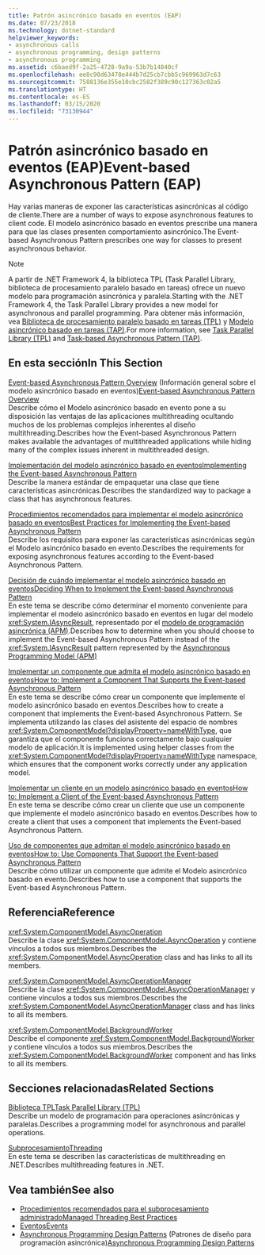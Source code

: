 ```yaml
---
title: Patrón asincrónico basado en eventos (EAP)
ms.date: 07/23/2018
ms.technology: dotnet-standard
helpviewer_keywords:
- asynchronous calls
- asynchronous programming, design patterns
- asynchronous programming
ms.assetid: c6baed9f-2a25-4728-9a9a-53b7b14840cf
ms.openlocfilehash: ee8c90d63478e444b7d25cb7cbb5c969963d7c63
ms.sourcegitcommit: 7588136e355e10cbc2582f389c90c127363c02a5
ms.translationtype: HT
ms.contentlocale: es-ES
ms.lasthandoff: 03/15/2020
ms.locfileid: "73130944"
---
```

# <a name="event-based-asynchronous-pattern-eap"></a><span data-ttu-id="36a5c-102">Patrón asincrónico basado en eventos (EAP)</span><span class="sxs-lookup"><span data-stu-id="36a5c-102">Event-based Asynchronous Pattern (EAP)</span></span>

<span data-ttu-id="36a5c-103">Hay varias maneras de exponer las características asincrónicas al código de cliente.</span><span class="sxs-lookup"><span data-stu-id="36a5c-103">There are a number of ways to expose asynchronous features to client code.</span></span> <span data-ttu-id="36a5c-104">El modelo asincrónico basado en eventos prescribe una manera para que las clases presenten comportamiento asincrónico.</span><span class="sxs-lookup"><span data-stu-id="36a5c-104">The Event-based Asynchronous Pattern prescribes one way for classes to present asynchronous behavior.</span></span>  
  
> [!NOTE]
> <span data-ttu-id="36a5c-105">A partir de .NET Framework 4, la biblioteca TPL (Task Parallel Library, biblioteca de procesamiento paralelo basado en tareas) ofrece un nuevo modelo para programación asincrónica y paralela.</span><span class="sxs-lookup"><span data-stu-id="36a5c-105">Starting with the .NET Framework 4, the Task Parallel Library provides a new model for asynchronous and parallel programming.</span></span> <span data-ttu-id="36a5c-106">Para obtener más información, vea [Biblioteca de procesamiento paralelo basado en tareas (TPL)](../parallel-programming/task-parallel-library-tpl.md) y [Modelo asincrónico basado en tareas (TAP)](task-based-asynchronous-pattern-tap.md).</span><span class="sxs-lookup"><span data-stu-id="36a5c-106">For more information, see [Task Parallel Library (TPL)](../parallel-programming/task-parallel-library-tpl.md) and [Task-based Asynchronous Pattern (TAP)](task-based-asynchronous-pattern-tap.md).</span></span>
  
## <a name="in-this-section"></a><span data-ttu-id="36a5c-107">En esta sección</span><span class="sxs-lookup"><span data-stu-id="36a5c-107">In This Section</span></span>

 <span data-ttu-id="36a5c-108">[Event-based Asynchronous Pattern Overview](event-based-asynchronous-pattern-overview.md) (Información general sobre el modelo asincrónico basado en eventos)</span><span class="sxs-lookup"><span data-stu-id="36a5c-108">[Event-based Asynchronous Pattern Overview](event-based-asynchronous-pattern-overview.md)</span></span>  
 <span data-ttu-id="36a5c-109">Describe cómo el Modelo asincrónico basado en evento pone a su disposición las ventajas de las aplicaciones multithreading ocultando muchos de los problemas complejos inherentes al diseño multithreading.</span><span class="sxs-lookup"><span data-stu-id="36a5c-109">Describes how the Event-based Asynchronous Pattern makes available the advantages of multithreaded applications while hiding many of the complex issues inherent in multithreaded design.</span></span>  
  
 [<span data-ttu-id="36a5c-110">Implementación del modelo asincrónico basado en eventos</span><span class="sxs-lookup"><span data-stu-id="36a5c-110">Implementing the Event-based Asynchronous Pattern</span></span>](implementing-the-event-based-asynchronous-pattern.md)  
 <span data-ttu-id="36a5c-111">Describe la manera estándar de empaquetar una clase que tiene características asincrónicas.</span><span class="sxs-lookup"><span data-stu-id="36a5c-111">Describes the standardized way to package a class that has asynchronous features.</span></span>  
  
 [<span data-ttu-id="36a5c-112">Procedimientos recomendados para implementar el modelo asincrónico basado en eventos</span><span class="sxs-lookup"><span data-stu-id="36a5c-112">Best Practices for Implementing the Event-based Asynchronous Pattern</span></span>](best-practices-for-implementing-the-event-based-asynchronous-pattern.md)  
 <span data-ttu-id="36a5c-113">Describe los requisitos para exponer las características asincrónicas según el Modelo asincrónico basado en evento.</span><span class="sxs-lookup"><span data-stu-id="36a5c-113">Describes the requirements for exposing asynchronous features according to the Event-based Asynchronous Pattern.</span></span>  
  
 [<span data-ttu-id="36a5c-114">Decisión de cuándo implementar el modelo asincrónico basado en eventos</span><span class="sxs-lookup"><span data-stu-id="36a5c-114">Deciding When to Implement the Event-based Asynchronous Pattern</span></span>](deciding-when-to-implement-the-event-based-asynchronous-pattern.md)  
 <span data-ttu-id="36a5c-115">En este tema se describe cómo determinar el momento conveniente para implementar el modelo asincrónico basado en eventos en lugar del modelo <xref:System.IAsyncResult>, representado por el [modelo de programación asincrónica (APM)](asynchronous-programming-model-apm.md).</span><span class="sxs-lookup"><span data-stu-id="36a5c-115">Describes how to determine when you should choose to implement the Event-based Asynchronous Pattern instead of the <xref:System.IAsyncResult> pattern represented by the [Asynchronous Programming Model (APM)](asynchronous-programming-model-apm.md)</span></span>
  
 [<span data-ttu-id="36a5c-116">Implementar un componente que admita el modelo asincrónico basado en eventos</span><span class="sxs-lookup"><span data-stu-id="36a5c-116">How to: Implement a Component That Supports the Event-based Asynchronous Pattern</span></span>](component-that-supports-the-event-based-asynchronous-pattern.md)  
 <span data-ttu-id="36a5c-117">En este tema se describe cómo crear un componente que implemente el modelo asincrónico basado en eventos.</span><span class="sxs-lookup"><span data-stu-id="36a5c-117">Describes how to create a component that implements the Event-based Asynchronous Pattern.</span></span> <span data-ttu-id="36a5c-118">Se implementa utilizando las clases del asistente del espacio de nombres <xref:System.ComponentModel?displayProperty=nameWithType>, que garantiza que el componente funciona correctamente bajo cualquier modelo de aplicación.</span><span class="sxs-lookup"><span data-stu-id="36a5c-118">It is implemented using helper classes from the <xref:System.ComponentModel?displayProperty=nameWithType> namespace, which ensures that the component works correctly under any application model.</span></span>  

 [<span data-ttu-id="36a5c-119">Implementar un cliente en un modelo asincrónico basado en eventos</span><span class="sxs-lookup"><span data-stu-id="36a5c-119">How to: Implement a Client of the Event-based Asynchronous Pattern</span></span>](how-to-implement-a-client-of-the-event-based-asynchronous-pattern.md)  
 <span data-ttu-id="36a5c-120">En este tema se describe cómo crear un cliente que use un componente que implemente el modelo asincrónico basado en eventos.</span><span class="sxs-lookup"><span data-stu-id="36a5c-120">Describes how to create a client that uses a component that implements the Event-based Asynchronous Pattern.</span></span>
  
 [<span data-ttu-id="36a5c-121">Uso de componentes que admitan el modelo asincrónico basado en eventos</span><span class="sxs-lookup"><span data-stu-id="36a5c-121">How to: Use Components That Support the Event-based Asynchronous Pattern</span></span>](how-to-use-components-that-support-the-event-based-asynchronous-pattern.md)  
 <span data-ttu-id="36a5c-122">Describe cómo utilizar un componente que admite el Modelo asincrónico basado en evento.</span><span class="sxs-lookup"><span data-stu-id="36a5c-122">Describes how to use a component that supports the Event-based Asynchronous Pattern.</span></span>  
  
## <a name="reference"></a><span data-ttu-id="36a5c-123">Referencia</span><span class="sxs-lookup"><span data-stu-id="36a5c-123">Reference</span></span>

 <xref:System.ComponentModel.AsyncOperation>  
 <span data-ttu-id="36a5c-124">Describe la clase <xref:System.ComponentModel.AsyncOperation> y contiene vínculos a todos sus miembros.</span><span class="sxs-lookup"><span data-stu-id="36a5c-124">Describes the <xref:System.ComponentModel.AsyncOperation> class and has links to all its members.</span></span>  
  
 <xref:System.ComponentModel.AsyncOperationManager>  
 <span data-ttu-id="36a5c-125">Describe la clase <xref:System.ComponentModel.AsyncOperationManager> y contiene vínculos a todos sus miembros.</span><span class="sxs-lookup"><span data-stu-id="36a5c-125">Describes the <xref:System.ComponentModel.AsyncOperationManager> class and has links to all its members.</span></span>  
  
 <xref:System.ComponentModel.BackgroundWorker>  
 <span data-ttu-id="36a5c-126">Describe el componente <xref:System.ComponentModel.BackgroundWorker> y contiene vínculos a todos sus miembros.</span><span class="sxs-lookup"><span data-stu-id="36a5c-126">Describes the <xref:System.ComponentModel.BackgroundWorker> component and has links to all its members.</span></span>  
  
## <a name="related-sections"></a><span data-ttu-id="36a5c-127">Secciones relacionadas</span><span class="sxs-lookup"><span data-stu-id="36a5c-127">Related Sections</span></span>

 [<span data-ttu-id="36a5c-128">Biblioteca TPL</span><span class="sxs-lookup"><span data-stu-id="36a5c-128">Task Parallel Library (TPL)</span></span>](../parallel-programming/task-parallel-library-tpl.md)  
 <span data-ttu-id="36a5c-129">Describe un modelo de programación para operaciones asincrónicas y paralelas.</span><span class="sxs-lookup"><span data-stu-id="36a5c-129">Describes a programming model for asynchronous and parallel operations.</span></span>  
  
 [<span data-ttu-id="36a5c-130">Subprocesamiento</span><span class="sxs-lookup"><span data-stu-id="36a5c-130">Threading</span></span>](../../../docs/standard/threading/index.md)  
 <span data-ttu-id="36a5c-131">En este tema se describen las características de multithreading en .NET.</span><span class="sxs-lookup"><span data-stu-id="36a5c-131">Describes multithreading features in .NET.</span></span>  
  
## <a name="see-also"></a><span data-ttu-id="36a5c-132">Vea también</span><span class="sxs-lookup"><span data-stu-id="36a5c-132">See also</span></span>

- [<span data-ttu-id="36a5c-133">Procedimientos recomendados para el subprocesamiento administrado</span><span class="sxs-lookup"><span data-stu-id="36a5c-133">Managed Threading Best Practices</span></span>](../threading/managed-threading-best-practices.md)
- [<span data-ttu-id="36a5c-134">Eventos</span><span class="sxs-lookup"><span data-stu-id="36a5c-134">Events</span></span>](../events/index.md)
- <span data-ttu-id="36a5c-135">[Asynchronous Programming Design Patterns](index.md) (Patrones de diseño para programación asincrónica)</span><span class="sxs-lookup"><span data-stu-id="36a5c-135">[Asynchronous Programming Design Patterns](index.md)</span></span>
